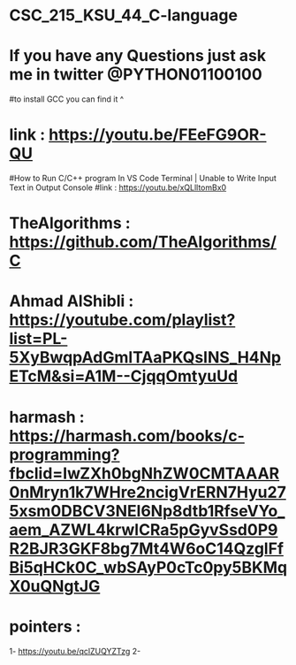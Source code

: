 # CSC_215_KSU_44_C-language
# If you have any Questions just ask me in twitter @PYTHON01100100 
#to install GCC you can find it ^
# link : https://youtu.be/FEeFG9OR-QU
#How to Run C/C++ program In VS Code Terminal | Unable to Write Input Text in Output Console
#link : https://youtu.be/xQLlltomBx0
# TheAlgorithms : https://github.com/TheAlgorithms/C
# Ahmad AlShibli : https://youtube.com/playlist?list=PL-5XyBwqpAdGmlTAaPKQsINS_H4NpETcM&si=A1M--CjqqOmtyuUd


# harmash : https://harmash.com/books/c-programming?fbclid=IwZXh0bgNhZW0CMTAAAR0nMryn1k7WHre2ncigVrERN7Hyu275xsm0DBCV3NEl6Np8dtb1RfseVYo_aem_AZWL4krwlCRa5pGyvSsd0P9R2BJR3GKF8bg7Mt4W6oC14QzglFfBi5qHCk0C_wbSAyP0cTc0py5BKMqX0uQNgtJG

# pointers : 
1- https://youtu.be/qclZUQYZTzg
2- 
